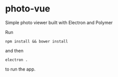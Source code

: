 # photo-vue

Simple photo viewer built with Electron and Polymer

Run

```
npm install && bower install
```

and then

```
electron .
```

to run the app.